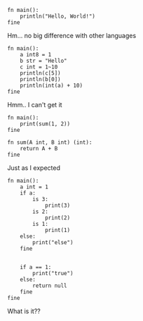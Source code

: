 ```
fn main():
	println("Hello, World!")
fine
```
Hm... no big difference with other languages

```
fn main():
	a int8 = 1
	b str = "Hello"
	c int = 1~10
	println(c[5])
	println(b[0])
	println(int(a) + 10)
fine
```
Hmm.. I can't get it

```
fn main():
	print(sum(1, 2))
fine

fn sum(A int, B int) (int):
	return A + B
fine
```
Just as I expected

```
fn main():
	a int = 1
	if a:
		is 3:
			print(3)
		is 2:
			print(2)
		is 1:
			print(1)
	else:
		print("else")
	fine
	
	
	if a == 1:
		print("true")
	else:
		return null
	fine
fine
```

What is it??
